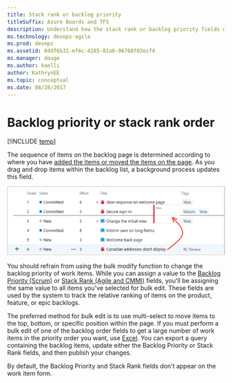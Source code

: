 ```yaml
---
title: Stack rank or backlog priority
titleSuffix: Azure Boards and TFS
description: Understand how the stack rank or backlog priority fields determines the backlog position Azure Boards & Team Foundation Server 
ms.technology: devops-agile
ms.prod: devops
ms.assetid: 04df6b31-ef6c-4285-81a6-96768f03ecf4
ms.manager: douge
ms.author: kaelli
author: KathrynEE
ms.topic: conceptual
ms.date: 08/28/2017
---
```




 
# Backlog priority or stack rank order

[!INCLUDE [temp](../_shared/version-vsts-tfs-all-versions.md)]

<a id="change-position"> </a> 

The sequence of items on the backlog page is determined according to where you have [added the items or moved the items on the page](create-your-backlog.md#move-items-priority-order). As you drag and drop items within the backlog list, a background process updates this field.

<img src="_img/create-backlog/cyb-order-backlog.png" alt="Reorder work items" style="border: 1px solid #C3C3C3;" />  


You should refrain from using the bulk modify function to change the backlog priority of work items. While you can assign a value to the [Backlog Priority (Scrum)](../queries/planning-ranking-priorities.md) or [Stack Rank (Agile and CMMI)](../queries/planning-ranking-priorities.md) fields, you'll be assigning the same value to all items you've selected for bulk edit. These fields are used by the system to track the relative ranking of items on the product, feature, or epic backlogs.  

The preferred method for bulk edit is to use multi-select to move items to the top, bottom, or specific position within the page. If you must perform a bulk edit of one of the backlog order fields to get a large number of work items in the priority order you want, use [Excel](../backlogs/office/bulk-add-modify-work-items-excel.md). You can export a query containing the backlog items, update either the Backlog Priority or Stack Rank fields, and then publish your changes. 

By default, the Backlog Priority and Stack Rank fields don't appear on the work item form.   

